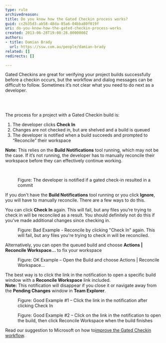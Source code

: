 ```yaml
---
type: rule
archivedreason: 
title: Do you know how the Gated Checkin process works?
guid: cc2b35d3-ab58-48da-85a6-04bba80f019f
uri: do-you-know-how-the-gated-checkin-process-works
created: 2013-06-28T19:08:28.0000000Z
authors:
- title: Damian Brady
  url: https://ssw.com.au/people/damian-brady
related: []
redirects: []

---
```



Gated Checkins are great for verifying your project builds successfully before a checkin occurs, but the workflow and dialog messages can be difficult to follow.  Sometimes it’s not clear what you need to do next as a developer.


<br><excerpt class='endintro'></excerpt><br>
<p>​​The process for a project with a Gated Checkin build is&#58;</p><ol><li>The developer clicks <strong>Check In</strong></li><li>Changes are not checked in, but are shelved and a build is queued</li><li>The developer is notified when a build succeeds and prompted to “Reconcile” their workspace</li></ol><p>
   <strong>Note&#58;</strong> This relies on the <strong>Build Notifications</strong> tool running, which may not be the case.  If it’s not running, the developer has to manually reconcile their workspace before they can effectively continue working.</p> ​
   
<dl class="image"><dt><img src="/TFS/RulesToBetterVersionControlwithTFS(AKASourceControl)/PublishingImages/gated-checkin-1.jpg" alt="" /></dt><dd>Figure&#58; The developer is notified if a gated check-in resulted in a commit</dd></dl><p>If you don't have the <strong>Build Notifications</strong> tool running or you click <strong>Ignore</strong>, you will have to manually reconcile. There are a few ways to do this.</p><p>You can click <strong>Check In</strong> again.  This will fail, but any files you’re trying to check in will be reconciled as a result.  You should definitely not do this if you’ve made additional changes since checking in.</p><dl class="badImage"><dt><img src="/TFS/RulesToBetterVersionControlwithTFS(AKASourceControl)/PublishingImages/gated-checkin-2.jpg" alt="" /></dt><dd>Figure&#58; Bad Example - Reconcile by clicking &quot;Check In&quot; again.  This will fail, but any files you're trying to check in will be reconciled.</dd></dl><p>Alternatively, you can open the queued build and choose <strong>Actions | Reconcile Workspace...</strong> to fix your workspace</p><dl class="goodImage"><dt><img src="/TFS/RulesToBetterVersionControlwithTFS(AKASourceControl)/PublishingImages/gated-checkin-3.jpg" alt="" /></dt><dd>Figure&#58; OK Example – Open the Build and choose Actions | Reconcile Workspace...</dd></dl><p>The best way is to click the link in the notification to open a specific build window with a <strong>Reconcile Workspace</strong> link included.<br>
<strong>Note&#58;</strong> This notification will disappear if you close it or navigate away from the <strong>Pending Changes</strong> window in <strong>Team Explorer</strong>.</p><dl class="goodImage"><dt><img src="/TFS/RulesToBetterVersionControlwithTFS(AKASourceControl)/PublishingImages/gated-checkin-4.jpg" alt="" /></dt><dd>Figure&#58; Good Example #1 – Click the link in the notification after clicking Check In</dd></dl><dl class="goodImage"><dt><img src="/TFS/RulesToBetterVersionControlwithTFS(AKASourceControl)/PublishingImages/gated-checkin-5.jpg" alt="" /></dt><dd>Figure&#58; Good Example #2 – Click on the link in the notification to open the build, then click Reconcile Workspace when the build finishes</dd></dl><p>Read our suggestion to Microsoft on how to<a href="http&#58;//www.ssw.com.au/ssw/standards/BetterSoftwareSuggestions/TeamFoundationServer.aspx#improve-gated-checkin">improve the Gated Checkin workflow</a>.</p>


